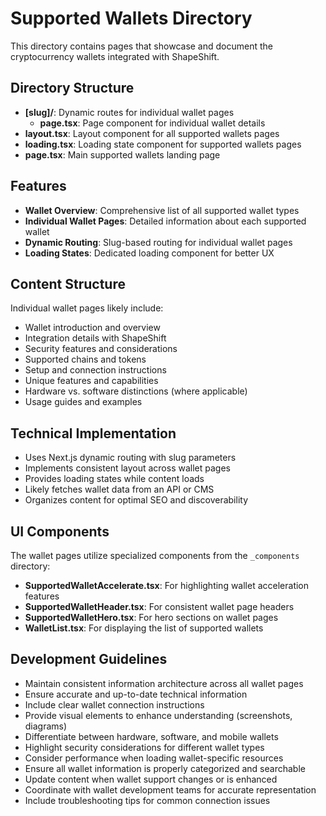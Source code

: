# Supported Wallets Directory

This directory contains pages that showcase and document the cryptocurrency wallets integrated with ShapeShift.

## Directory Structure

- **[slug]/**: Dynamic routes for individual wallet pages
  - **page.tsx**: Page component for individual wallet details
- **layout.tsx**: Layout component for all supported wallets pages
- **loading.tsx**: Loading state component for supported wallets pages
- **page.tsx**: Main supported wallets landing page

## Features

- **Wallet Overview**: Comprehensive list of all supported wallet types
- **Individual Wallet Pages**: Detailed information about each supported wallet
- **Dynamic Routing**: Slug-based routing for individual wallet pages
- **Loading States**: Dedicated loading component for better UX

## Content Structure

Individual wallet pages likely include:

- Wallet introduction and overview
- Integration details with ShapeShift
- Security features and considerations
- Supported chains and tokens
- Setup and connection instructions
- Unique features and capabilities
- Hardware vs. software distinctions (where applicable)
- Usage guides and examples

## Technical Implementation

- Uses Next.js dynamic routing with slug parameters
- Implements consistent layout across wallet pages
- Provides loading states while content loads
- Likely fetches wallet data from an API or CMS
- Organizes content for optimal SEO and discoverability

## UI Components

The wallet pages utilize specialized components from the `_components` directory:

- **SupportedWalletAccelerate.tsx**: For highlighting wallet acceleration features
- **SupportedWalletHeader.tsx**: For consistent wallet page headers
- **SupportedWalletHero.tsx**: For hero sections on wallet pages
- **WalletList.tsx**: For displaying the list of supported wallets

## Development Guidelines

- Maintain consistent information architecture across all wallet pages
- Ensure accurate and up-to-date technical information
- Include clear wallet connection instructions
- Provide visual elements to enhance understanding (screenshots, diagrams)
- Differentiate between hardware, software, and mobile wallets
- Highlight security considerations for different wallet types
- Consider performance when loading wallet-specific resources
- Ensure all wallet information is properly categorized and searchable
- Update content when wallet support changes or is enhanced
- Coordinate with wallet development teams for accurate representation
- Include troubleshooting tips for common connection issues